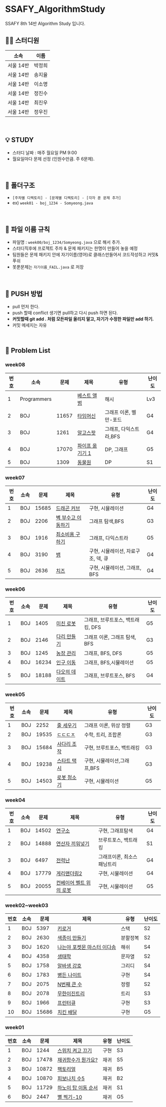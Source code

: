 # SSAFY_AlgorithmStudy
SSAFY 8th 14반 Algorithm Study 입니다.

## 🧚‍♀️ 스터디원
|소속|이름|
|------|---|
|서울 14반|박정희|
|서울 14반|송지율|
|서울 14반|이소명|
|서울 14반|정진수|
|서울 14반|최진우|
|서울 14반|정우진|
<br>

## 💡 STUDY
- 스터디 날짜 : 매주 월요일 PM 9:00
- 월요일마다 문제 선정 (인원수만큼. 주 6문제). 
<br>
   
## 📁 폴더구조
- ```[주차별 디렉토리] - [문제별 디렉토리] - [각자 푼 문제 추가]```
- ex) ```week01 - boj_1234 - Somyeong.java```
<br>

## 📌 파일 이름 규칙
- 파일명 : ```week00/boj_1234/Somyeong.java``` 으로 해서 추가. 
- 스터디직후에 프로젝트 주차 & 문제 패키지는 한명이 만들어 놓을 예정
- 팀원들은 문제 패키지 안에 자기이름(영어)로 클래스만들어서 코드작성하고 커밋&푸쉬
- 못푼문제는 ```자기이름_FAIL.java``` 로 저장
<br>

## 🔆 PUSH 방법
- pull 먼저 한다.
- push 할때 conflict 생기면 pull하고 다시 push 하면 된다. 
- <b> 커밋할때 git add . 처럼 모든파일 올리지 말고, 자기가 수정한 파일만 add 하기. </b>
- 커밋 메세지는 자유
<br>

## 📖 Problem List
### week08
|번호|소속|문제|제목|유형|난이도|
|---|---|---|---|---|---|
|1|Programmers||[베스트 앨범](https://school.programmers.co.kr/learn/courses/30/lessons/42579)|해시|Lv3|
|2|BOJ|11657|[타임머신](https://www.acmicpc.net/problem/11657)|그래프 이론, 벨만-포드|G4|
|3|BOJ|1261|[알고스팟](https://www.acmicpc.net/problem/1261)|그래프, 다익스트라,BFS|G4|
|4|BOJ|17070|[파이프 옮기기 1](https://www.acmicpc.net/problem/17070)|DP, 그래프|G5|
|5|BOJ|1309|[동물원](https://www.acmicpc.net/problem/1309)|DP|S1|

### week07
|번호|소속|문제|제목|유형|난이도|
|---|---|---|---|---|---|
|1|BOJ|15685|[드래곤 커브](https://www.acmicpc.net/problem/15685)|구현, 시뮬레이션|G4|
|2|BOJ|2206|[벽 부수고 이동하기](https://www.acmicpc.net/problem/2206)|그래프 탐색,BFS|G3|
|3|BOJ|1916|[최소비용 구하기](https://www.acmicpc.net/problem/1916)|그래프, 다익스트라|G5|
|4|BOJ|3190|[뱀](https://www.acmicpc.net/problem/3190)|구현, 시뮬레이션, 자료구조, 덱, 큐|G4|
|5|BOJ|2636|[치즈](https://www.acmicpc.net/problem/2636)|구현, 시뮬레이션,  그래프, BFS|G4|




### week06
|번호|소속|문제|제목|유형|난이도|
|---|---|---|---|---|---|
|1|BOJ|1405|[미친 로봇](https://www.acmicpc.net/problem/1405)|그래프, 브루트포스, 백트래킹, DFS|G5|
|2|BOJ|2146|[다리 만들기](https://www.acmicpc.net/problem/2146)|그래프 이론, 그래프 탐색, BFS|G3|
|3|BOJ|1245|[농장 관리](https://www.acmicpc.net/problem/1245)|그래프, BFS, DFS|G5|
|4|BOJ|16234|[인구 이동](https://www.acmicpc.net/problem/16234)|그래프, BFS,시뮬레이션|G5|
|5|BOJ|18188|[다오의 데이트](https://www.acmicpc.net/problem/18188)|그래프, 브루트포스, BFS|G4|

### week05
|번호|소속|문제|제목|유형|난이도|
|---|---|---|---|---|---|
|1|BOJ|2252|[줄 세우기](https://www.acmicpc.net/problem/2252)|그래프 이론, 위상 정렬|G3|
|2|BOJ|19535|[ㄷㄷㄷㅈ](https://www.acmicpc.net/problem/19535)|수학, 트리, 조합론|G3|
|3|BOJ|15684|[사다리 조작](https://www.acmicpc.net/problem/15684)|구현, 브루트포스, 백트래킹|G3|
|4|BOJ|19238|[스타트 택시](https://www.acmicpc.net/problem/19238)|구현, 시뮬레이션,그래프,BFS|G3|
|5|BOJ|14503|[로봇 청소기](https://www.acmicpc.net/problem/14503)|구현, 시뮬레이션|G5|

### week04
|번호|소속|문제|제목|유형|난이도|
|---|---|---|---|---|---|
|1|BOJ|14502|[연구소](https://www.acmicpc.net/problem/14502)|구현, 그래프탐색|G4|
|2|BOJ|14888|[연산자 끼워넣기](https://www.acmicpc.net/problem/14888)|브루트포스, 백트래킹|S1|
|3|BOJ|6497|[전력난](https://www.acmicpc.net/problem/6497)|그래프이론, 최소스패닝트리|G4|
|4|BOJ|17779|[게리맨더링2](https://www.acmicpc.net/problem/17779)|구현, 시뮬레이션|G4|
|5|BOJ|20055|[컨베이어 벨트 위의 로봇](https://www.acmicpc.net/problem/20055)|구현, 시뮬레이션|G5|


### week02~week03
|번호|소속|문제|제목|유형|난이도|
|---|---|---|---|---|---|
|1|BOJ|5397|[키로거](https://www.acmicpc.net/problem/5397)|스택|S2|
|2|BOJ|2630|[색종이 만들기](https://www.acmicpc.net/problem/2630)|분할정복|S2|
|3|BOJ|1620|[나는야 포켓몬 마스터 이다솜](https://www.acmicpc.net/problem/1620)|해쉬|S4|
|4|BOJ|4358|[생태학](https://www.acmicpc.net/problem/4358)|문자열|S2|
|5|BOJ|1758|[알바생 강호](https://www.acmicpc.net/problem/1758)|그리디|S4|
|6|BOJ|1783|[병든 나이트](https://www.acmicpc.net/problem/1783)|구현|S4|
|7|BOJ|2075|[N번째 큰 수](https://www.acmicpc.net/problem/2075)|정렬|S2|
|8|BOJ|2078|[무한이진트리](https://www.acmicpc.net/problem/2078)|트리|S3|
|9|BOJ|1966|[프린터큐](https://www.acmicpc.net/problem/1966)|구현|S3|
|10|BOJ|15686|[치킨 배달](https://www.acmicpc.net/problem/15686)|구현|G5|


### week01
|번호|소속|문제|제목|유형|난이도|
|---|---|---|---|---|---|
|1|BOJ|1244|[스위치 켜고 끄기](https://www.acmicpc.net/problem/1244)|구현|S3|
|2|BOJ|17478|[재귀함수가 뭔가요?](https://www.acmicpc.net/problem/17478)|재귀|S5|
|3|BOJ|10872|[팩토리얼](https://www.acmicpc.net/problem/10872)|재귀|B5|
|4|BOJ|10870|[피보나치 수5](https://www.acmicpc.net/problem/10870)|재귀|B2|
|5|BOJ|11729|[하노이 탑 이동 순서](https://www.acmicpc.net/problem/11729)|재귀|S1|
|6|BOJ|2447|[별 찍기-10](https://www.acmicpc.net/problem/2447)|재귀|G5|


